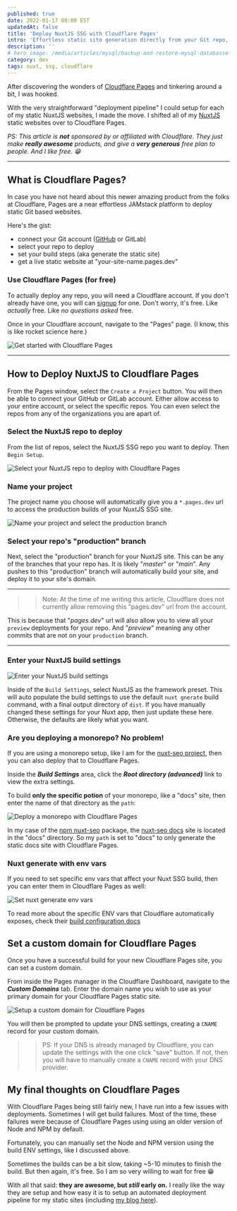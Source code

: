 ```yaml
---
published: true
date: 2022-01-17 00:00 EST
updatedAt: false
title: 'Deploy NuxtJS SSG with Cloudflare Pages'
intro: 'Effortless static site generation directly from your Git repo, with automated deployments and git previews? All for free? Sounds perfect!'
description: ''
# hero_image: /media/articles/mysql/backup-and-restore-mysql-databasse-from-command-line.jpg
category: dev
tags: nuxt, ssg, cloudflare
---
```


After discovering the wonders of [Cloudflare Pages](https://pages.cloudflare.com) and tinkering around a bit, I was hooked.

With the very straightforward "deployment pipeline" I could setup for each of my static NuxtJS websites, I made the move. I shifted all of my [NuxtJS](https://nuxtjs.org) static websites over to Cloudflare Pages.

*PS: This article is **not** sponsored by or affiliated with Cloudflare. They just make **really awesome** products, and give a **very generous** free plan to people. And I like free. 😁*

---

## What is Cloudflare Pages?

In case you have not heard about this newer amazing product from the folks at Cloudflare, Pages are a near effortless JAMstack platform to deploy static Git based websites. 

Here's the gist:
- connect your Git account ([GitHub](https://github.com/nickfrosty) or GitLab)
- select your repo to deploy
- set your build steps (aka generate the static site)
- get a live static website at "your-site-name.pages.dev"

### Use Cloudflare Pages (for free)

To actually deploy any repo, you will need a Cloudflare account. If you don't already have one, you will can [signup](https://dash.cloudflare.com/sign-up/pages) for one. Don't worry, it's free. Like *actually* free. Like *no questions asked* free.

Once in your Cloudflare account, navigate to the "Pages" page. (I know, this is like rocket science here.)

![Get started with Cloudflare Pages](/media/articles/cloudflare/deploy-nuxtjs-ssg/intro-to-cloudflare-pages.png)

---

## How to Deploy NuxtJS to Cloudflare Pages

From the Pages window, select the `Create a Project` button. You will then be able to connect your GitHub or GitLab account. Either allow access to your entire account, or select the specific repos. You can even select the repos from any of the organizations you are apart of.

### Select the NuxtJS repo to deploy

From the list of repos, select the NuxtJS SSG repo you want to deploy. Then `Begin Setup`.

![Select your NuxtJS repo to deploy with Cloudflare Pages](/media/articles/cloudflare/deploy-nuxtjs-ssg/select-nuxtjs-repo.png)

### Name your project

The project name you choose will automatically give you a `*.pages.dev` url to access the production builds of your NuxtJS SSG site. 

![Name your project and select the production branch](/media/articles/cloudflare/deploy-nuxtjs-ssg/name-your-project-and-select-production-branch.png)

### Select your repo's "production" branch

Next, select the "production" branch for your NuxtJS site. This can be any of the branches that your repo has. It is likely "*master*" or "*main*". Any pushes to this "production" branch will automatically build your site, and deploy it to your site's domain.

---

>> Note: At the time of me writing this article, Cloudflare does not currently allow removing this "pages.dev" url from the account. 

This is because that "*pages.dev*" url will also allow you to view all your `preview` deployments for your repo. And "*preview*" meaning any other commits that are not on your `production` branch.

---

### Enter your NuxtJS build settings

![Enter your NuxtJS build settings](/media/articles/cloudflare/deploy-nuxtjs-ssg/set-your-nuxtjs-build-settings.png)

Inside of the `Build Settings`, select NuxtJS as the framework preset. This will auto populate the build settings to use the default `nuxt gnerate` build command, with a final output directory of `dist`. If you have manually changed these settings for your Nuxt app, then just update these here. Otherwise, the defaults are likely what you want.

### Are you deploying a monorepo? No problem!

If you are using a monorepo setup, like I am for the [nuxt-seo project](https://github.com/nickfrosty/nuxt-seo), then you can also deploy that to Cloudflare Pages.

Inside the ***Build Settings*** area, click the ***Root directory (advanced)*** link to view the extra settings.

To build **only the specific potion** of your monorepo, like a "docs" site, then enter the name of that directory as the `path`:

![Deploy a monorepo with Cloudflare Pages](/media/articles/cloudflare/deploy-nuxtjs-ssg/deploy-monorepo-with-cloudflare-pages.png)

In my case of the [npm nuxt-seo](https://npmjs.org/nuxt-seo) package, the [nuxt-seo docs](https://nuxt-seo.frostbutter.com) site is located in the "docs" directory. So my `path` is set to "docs" to only generate the static docs site with Cloudflare Pages.

### Nuxt generate with env vars

If you need to set specific env vars that affect your Nuxt SSG build, then you can enter them in Cloudflare Pages as well:

![Set nuxt generate env vars](/media/articles/cloudflare/deploy-nuxtjs-ssg/nuxt-generate-with-env-vars.png)

To read more about the specific ENV vars that Cloudflare automatically exposes, check their [build configuration docs](https://developers.cloudflare.com/pages/platform/build-configuration)

## Set a custom domain for Cloudflare Pages

Once you have a successful build for your new Cloudflare Pages site, you can set a custom domain.

From inside the Pages manager in the Cloudflare Dashboard, navigate to the ***Custom Domains*** tab. Enter the domain name you wish to use as your primary domain for your Cloudflare Pages static site.

![Setup a custom domain for Cloudflare Pages](/media/articles/cloudflare/deploy-nuxtjs-ssg/custom-domain-for-cloudflare-pages.png)

You will then be prompted to update your DNS settings, creating a `CNAME` record for your custom domain. 

>> PS: If your DNS is already managed by Cloudflare, you can update the settings with the one click "save" button. If not, then you will have to manually create a `CNAME` record with your DNS provider.

## My final thoughts on Cloudflare Pages

With Cloudflare Pages being still fairly new, I have run into a few issues with deployments. Sometimes I will get build failures. Most of the time, these failures were because of Cloudflare Pages using using an older version of Node and NPM by default. 

Fortunately, you can manually set the Node and NPM version using the build ENV settings, like I discussed above.

Sometimes the builds can be a bit slow, taking ~5-10 minutes to finish the build. But then again, it's free. So I am so very willing to wait for free 😁

With all that said: **they are awesome, but *still* early on.** I really like the way they are setup and how easy it is to setup an automated deployment pipeline for my static sites (including [my blog here](/)).